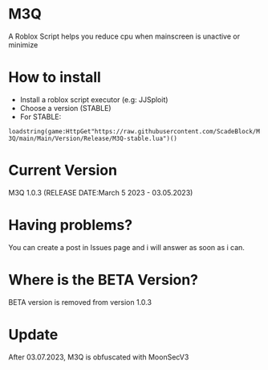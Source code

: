 # M3Q
A Roblox Script helps you reduce cpu when mainscreen is unactive or minimize
# How to install
+ Install a roblox script executor (e.g: JJSploit)
+ Choose a version (STABLE)
+ For STABLE:

`loadstring(game:HttpGet"https://raw.githubusercontent.com/ScadeBlock/M3Q/main/Main/Version/Release/M3Q-stable.lua")()` 

# Current Version
M3Q 1.0.3 (RELEASE DATE:March 5 2023 - 03.05.2023)
# Having problems?
You can create a post in Issues page and i will answer as soon as i can.
# Where is the BETA Version?
BETA version is removed from version 1.0.3
# Update
After 03.07.2023, M3Q is obfuscated with MoonSecV3
